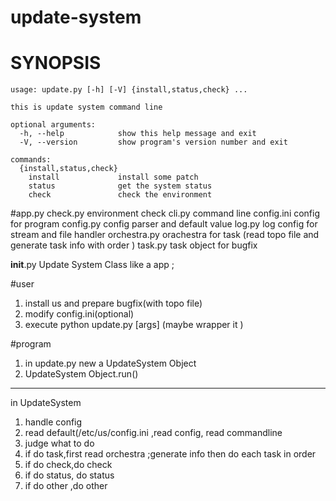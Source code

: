 # update-system


# SYNOPSIS

	usage: update.py [-h] [-V] {install,status,check} ...
	
	this is update system command line
	
	optional arguments:
	  -h, --help            show this help message and exit
	  -V, --version         show program's version number and exit
	
	commands:
	  {install,status,check}
	    install             install some patch
	    status              get the system status
	    check               check the environment


#app.py
check.py     environment check
cli.py       command line
config.ini   config for program
config.py    config parser and default value
log.py       log config for stream and file handler
orchestra.py orachestra for task (read topo file and generate task info with order )
task.py      task object for bugfix

__init__.py  Update System Class  like a app ; 



#user 
1. install us and prepare bugfix(with topo file)
2. modify config.ini(optional)
3. execute  python update.py [args] (maybe wrapper it ) 

#program

1. in update.py   new a UpdateSystem Object
2. UpdateSystem Object.run()
-------------------------------------
in UpdateSystem 
1. handle config
2. read default(/etc/us/config.ini ,read config, read commandline 
3. judge what to do 
4. if do task,first read orchestra ;generate info then do each task in order
5. if do check,do check
6. if do status, do status
7. if do other ,do other 


 

